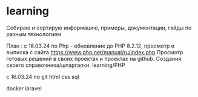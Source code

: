 # learning
Собираю и сортирую информацию, примеры, документации, гайды по разным технологиям



План :
с 16.03.24 по
Php - обновление до PHP 8.2.12, просмотр и выписка с сайта https://www.php.net/manual/ru/index.php
Просмотр готовых решений в своих проектах и проектах на github.
Создания своего справочника/шпаргалки.
learning/PHP



с 16.03.24 по
git
html
css
sql


docker
laravel
